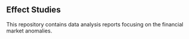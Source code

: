 ## Effect Studies
This repository contains data analysis reports focusing on the financial market anomalies.